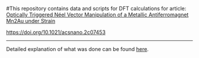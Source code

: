 #This repository contains data and scripts for DFT calculations for article: [Optically Triggered Néel Vector Manipulation of a Metallic Antiferromagnet Mn2Au under Strain](https://pubs.acs.org/doi/full/10.1021/acsnano.2c07453)

https://doi.org/10.1021/acsnano.2c07453

------------------------------------------------

Detailed explanation of what was done can be found [here](https://github.com/pgrigorev/Mn2Au_strain/blob/main/Mn2Au_strain_summary.pdf).
